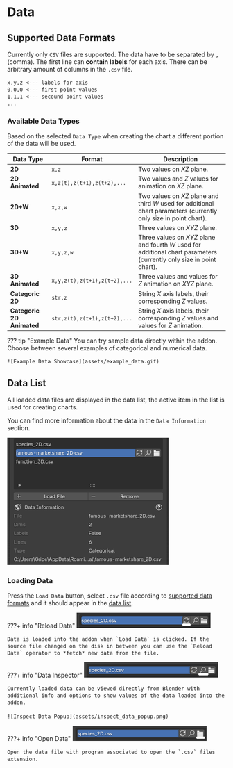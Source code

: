 # Data

## Supported Data Formats
Currently only `CSV` files are supported. The data have to be separated by `,` (comma).
The first line can **contain labels** for each axis. There can be arbitrary amount of columns
in the `.csv` file.

```
x,y,z <--- labels for axis
0,0,0 <--- first point values
1,1,1 <--- secound point values
...
```


### Available Data Types
Based on the selected `Data Type` when creating the chart a different portion of the data
will be used.

| Data Type           | Format                                   | Description                                                                                   |
|---------------------|------------------------------------------|-----------------------------------------------------------------------------------------------|
| **2D**             | `x,z`                                   | Two values on *XZ* plane.                                                                     |
| **2D Animated**        | `x,z(t),z(t+1),z(t+2),...`              | Two values and *Z* values for animation on *XZ* plane.                                        |
| **2D+W**           | `x,z,w`                                 | Two values on *XZ* plane and third *W* used for additional chart parameters (currently only size in point chart). |
| **3D**             | `x,y,z`                                 | Three values on *XYZ* plane.                                                                  |
| **3D+W**           | `x,y,z,w`                               | Three values on *XYZ* plane and fourth *W* used for additional chart parameters (currently only size in point chart). |
| **3D Animated**        | `x,y,z(t),z(t+1),z(t+2),...`            | Three values and values for *Z* animation on *XYZ* plane.                                     |
| **Categoric 2D**   | `str,z`                                 | String *X* axis labels, their corresponding *Z* values.                                       |
| **Categoric 2D Animated**| `str,z(t),z(t+1),z(t+2),...`            | String *X* axis labels, their corresponding *Z* values and values for *Z* animation.          |

??? tip "Example Data"
    You can try sample data directly within the addon. Choose between several examples of categorical and numerical data.
    
    ![Example Data Showcase](assets/example_data.gif)

## Data List
All loaded data files are displayed in the data list, the active item in the list is used for creating charts.

You can find more information about the data in the `Data Information` section.

![Data List](assets/data_list.png)

### Loading Data
Press the `Load Data` button, select `.csv` file according to [supported data formats](#supported-data-formats) and
it should appear in the [data list](#data-list).


???+ info "Reload Data"
    ![Reload Data](assets/reload_data.png)
    
    Data is loaded into the addon when `Load Data` is clicked. If the source file changed on the disk in between you can use the `Reload Data` operator to *fetch* new data from the file. 


???+ info "Data Inspector"
    ![Data Inspector](assets/inspect_data.png)
    
    Currently loaded data can be viewed directly from Blender with additional info and options to show values of the data loaded into the addon.

    ![Inspect Data Popup](assets/inspect_data_popup.png)


???+ info "Open Data"
    ![Open Data](assets/open_data.png)
    
    Open the data file with program associated to open the `.csv` files extension.
